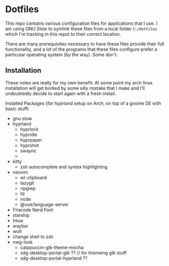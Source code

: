 # Dotfiles

This repo contains various configuration files for applications that I use. I am using GNU Stow to symlink these files from a local folder (`~/dotfiles` which I'm tracking in this repo) to their correct location.

There are many prerequisites necessary to have these files provide their full functionality, and a lot of the programs that these files configure prefer a particular operating system (by the way). Some don't.

## Installation

These notes are really for my own benefit. At some point my arch linux installation will get borked by some silly mistake that I make and I'll undoubtedly decide to start again with a fresh install.

Installed Packages (for hyprland setup on Arch, on top of a gnome DE with basic stuff)

- gnu stow
- hyprland
  - hyprlock
  - hypridle
  - hyprpaper
  - hyprshot
  - swaync
  -
- kitty
  - zsh autocomplete and syntax highlighting
- neovim
  - wl-clipboard
  - lazygit
  - ripgrep
  - fd
  - node
  - @vue/language-server
- Firacode Nerd Font
- starship
- tmux
- waybar
- wofi
- change shell to zsh
- nwg-look
  - catppuccin-gtk-theme-mocha
  - xdg-desktop-portal-gtk ?? // for themeing gtk stuff
  - xdg-desktop-portal-hyprland ??
